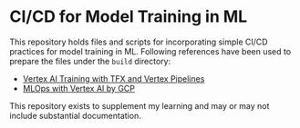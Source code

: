 # CI/CD for Model Training in ML

This repository holds files and scripts for incorporating simple CI/CD practices for model training in ML. Following
references have been used to prepare the files under the `build` directory:

* [Vertex AI Training with TFX and Vertex Pipelines](https://www.tensorflow.org/tfx/tutorials/tfx/gcp/vertex_pipelines_vertex_training)
* [MLOps with Vertex AI by GCP](https://github.com/GoogleCloudPlatform/mlops-with-vertex-ai)

This repository exists to supplement my learning and may or may not include substantial documentation. 
